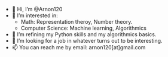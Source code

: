 - 👋 Hi, I’m @Arnon120
- 👀 I’m interested in:
  - Math: Representation theroy, Number theory.
  - Computer Science: Machine learning, Algorithmics
- 🌱 I’m refining my Python skills and my algorithmics basics.
- 💞️ I’m looking for a job in whatever turns out to be interesting.
- 📫 You can reach me by email: arnon120[at]gmail.com
